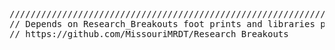 
<pre>
////////////////////////////////////////////////////////////////////////////////////////////////////////////////////
// Depends on Research_Breakouts foot prints and libraries please install from:
// https://github.com/MissouriMRDT/Research_Breakouts
</pre>
